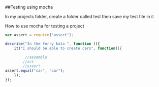 ##Testing using mocha

In my projects folder, create a folder called test then save my test file in it

How to use mocha for testing a project

```javascript
var assert = require("assert");

describe("In the ferry kata ", function (){
	it("I should be able to create cars", function(){

		 //assemble
	 	//act
		//aseert
assert.equal("car", "car");
	});
});
